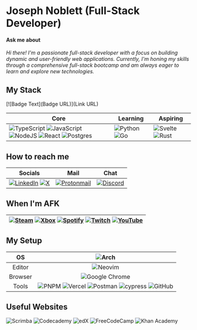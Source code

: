 
# Joseph Noblett (Full-Stack Developer)
#### Ask me about 
  *Hi there! I'm a passionate full-stack developer with a focus on building dynamic and user-friendly web applications. Currently, I'm honing my skills through a comprehensive full-stack bootcamp and am always eager to learn and explore new technologies.*

## My Stack
[![Badge Text](Badge URL)](Link URL)

| Core                                                                                                                                                                                                                                                                                                                                                                                                                                                                                                                                                                                               | Learning                                                                                                                                                                                                | Aspiring                                                                                                                                                                                                            |
|----------------------------------------------------------------------------------------------------------------------------------------------------------------------------------------------------------------------------------------------------------------------------------------------------------------------------------------------------------------------------------------------------------------------------------------------------------------------------------------------------------------------------------------------------------------------------------------------------|---------------------------------------------------------------------------------------------------------------------------------------------------------------------------------------------------------|---------------------------------------------------------------------------------------------------------------------------------------------------------------------------------------------------------------------|
| ![TypeScript](https://img.shields.io/badge/typescript-%23007ACC.svg?style=for-the-badge&logo=typescript&logoColor=white) ![JavaScript](https://img.shields.io/badge/javascript-%23323330.svg?style=for-the-badge&logo=javascript&logoColor=%23F7DF1E) ![NodeJS](https://img.shields.io/badge/node.js-6DA55F?style=for-the-badge&logo=node.js&logoColor=white)  ![React](https://img.shields.io/badge/react-%2320232a.svg?style=for-the-badge&logo=react&logoColor=%2361DAFB)  ![Postgres](https://img.shields.io/badge/postgres-%23316192.svg?style=for-the-badge&logo=postgresql&logoColor=white) | ![Python](https://img.shields.io/badge/python-3670A0?style=for-the-badge&logo=python&logoColor=ffdd54) ![Go](https://img.shields.io/badge/go-%2300ADD8.svg?style=for-the-badge&logo=go&logoColor=white) | ![Svelte](https://img.shields.io/badge/svelte-%23f1413d.svg?style=for-the-badge&logo=svelte&logoColor=white) ![Rust](https://img.shields.io/badge/rust-%23000000.svg?style=for-the-badge&logo=rust&logoColor=white) |
## How to reach me 
|Socials|Mail|Chat|
|---|---|---|
|[![LinkedIn](https://img.shields.io/badge/linkedin-%230077B5.svg?style=for-the-badge&logo=linkedin&logoColor=white)](https://www.linkedin.com/in/joe-noblett/) [![X](https://img.shields.io/badge/X-%23000000.svg?style=for-the-badge&logo=X&logoColor=white)](https://twitter.com/joe_noblett) | [![Protonmail](https://img.shields.io/badge/ProtonMail-8B89CC?style=for-the-badge&logo=protonmail&logoColor=white)](mailto:alljustafavor@proton.me) | [![Discord](https://img.shields.io/badge/Discord-%235865F2.svg?style=for-the-badge&logo=discord&logoColor=white)](https://discordapp.com/users/alljustafavor)|

## When I'm AFK
| [![Steam](https://img.shields.io/badge/steam-%23000000.svg?style=for-the-badge&logo=steam&logoColor=white)](https://steamcommunity.com/id/AllJustAFavor) [![Xbox](https://img.shields.io/badge/xbox-%23107C10.svg?style=for-the-badge&logo=xbox&logoColor=white)](https://account.xbox.com/en-us/Profile?xr=mebarnav&rtc=1&csrf=LoT4TsUrpMJI_DKVlSlu_Q-QAodP48bgxyr0v4kykdik7Rt8qtDF3XdOJU-B710fjT1wG7qG_9oS_4o3BV1y6ZxjlSE1&wa=wsignin1.0) [![Spotify](https://img.shields.io/badge/Spotify-1ED760?style=for-the-badge&logo=spotify&logoColor=white)](https://open.spotify.com/user/joe.novlett) [![Twitch](https://img.shields.io/badge/Twitch-%239146FF.svg?style=for-the-badge&logo=Twitch&logoColor=white)](https://www.twitch.tv/favordev) [![YouTube](https://img.shields.io/badge/YouTube-%23FF0000.svg?style=for-the-badge&logo=YouTube&logoColor=white)](https://www.youtube.com/channel/UCMSxYagYCOzhJmJ4dS3wLIQ) |
|---------------------------------------------------------------------------------------------------------------------------------------------------------------------------------------------------------------------------------------------------------------------------------------------------------------------------------------------------------------------------------------------------------------------------------------------------------------------------------------------------------------------------------------------------------------------------------------------------------------------------------------------------------------------------------|

## My Setup
|    OS   |                                                                                                                                                                                                                        ![Arch](https://img.shields.io/badge/Arch%20Linux-1793D1?logo=arch-linux&logoColor=fff&style=for-the-badge)                                                                                                                                                                                                                       |
|:-------:|:--------------------------------------------------------------------------------------------------------------------------------------------------------------------------------------------------------------------------------------------------------------------------------------------------------------------------------------------------------------------------------------------------------------------------------------------------------------------------------------------------------------------------------------------------------:|
|  Editor |                                                                                                                                                                                                                       ![Neovim](https://img.shields.io/badge/NeoVim-%2357A143.svg?&style=for-the-badge&logo=neovim&logoColor=white)                                                                                                                                                                                                                      |
| Browser |                                                                                                                                                                                                                ![Google Chrome](https://img.shields.io/badge/Google%20Chrome-4285F4?style=for-the-badge&logo=GoogleChrome&logoColor=white)                                                                                                                                                                                                               |
|  Tools  | ![PNPM](https://img.shields.io/badge/pnpm-%234a4a4a.svg?style=for-the-badge&logo=pnpm&logoColor=f69220) ![Vercel](https://img.shields.io/badge/vercel-%23000000.svg?style=for-the-badge&logo=vercel&logoColor=white) ![Postman](https://img.shields.io/badge/Postman-FF6C37?style=for-the-badge&logo=postman&logoColor=white) ![cypress](https://img.shields.io/badge/-cypress-%23E5E5E5?style=for-the-badge&logo=cypress&logoColor=058a5e) ![GitHub](https://img.shields.io/badge/github-%23121011.svg?style=for-the-badge&logo=github&logoColor=white) |
## Useful Websites
![Scrimba](https://img.shields.io/badge/scrimba-2B283A?style=for-the-badge&logo=scrimba&logoColor=white)
![Codecademy](https://img.shields.io/badge/Codecademy-FFF0E5?style=for-the-badge&logo=codecademy&logoColor=1F243A)
![edX](https://img.shields.io/badge/edX-%2302262B.svg?style=for-the-badge&logo=edX&logoColor=white)
![FreeCodeCamp](https://img.shields.io/badge/Freecodecamp-%23123.svg?&style=for-the-badge&logo=freecodecamp&logoColor=green)
![Khan Academy](https://img.shields.io/badge/KhanAcademy-%2314BF96.svg?style=for-the-badge&logo=KhanAcademy&logoColor=white)
